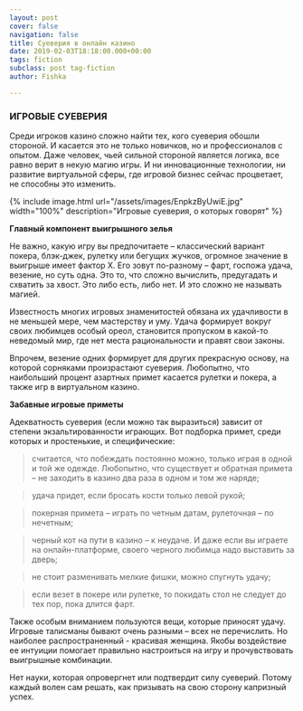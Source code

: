 ```yaml
---
layout: post
cover: false
navigation: false
title: Суеверия в онлайн казино
date: 2019-02-03T18:18:00.000+00:00
tags: fiction
subclass: post tag-fiction
author: Fishka

---
```

### ИГРОВЫЕ СУЕВЕРИЯ

Среди игроков казино сложно найти тех, кого суеверия обошли стороной. И касается это не только новичков, но и профессионалов с опытом. Даже человек, чьей сильной стороной является логика, все равно верит в некую магию игры. И ни инновационные технологии, ни развитие виртуальной сферы, где игровой бизнес сейчас процветает, не способны это изменить.

{% include image.html url="/assets/images/EnpkzByUwiE.jpg" width="100%" description="Игровые суеверия, о которых говорят" %}

**Главный компонент выигрышного зелья**

Не важно, какую игру вы предпочитаете – классический вариант покера, блэк-джек, рулетку или бегущих жучков, огромное значение в выигрыше имеет фактор Х. Его зовут по-разному – фарт, госпожа удача, везение, но суть одна. Это то, что сложно вычислить, предугадать и схватить за хвост. Это либо есть, либо нет. И это сложно не называть магией.

Известность многих игровых знаменитостей обязана их удачливости в не меньшей мере, чем мастерству и уму. Удача формирует вокруг своих любимцев особый ореол, становится пропуском в какой-то неведомый мир, где нет места рациональности и правят свои законы.

Впрочем, везение одних формирует для других прекрасную основу, на которой сорняками произрастают суеверия. Любопытно, что наибольший процент азартных примет касается рулетки и покера, а также игр в виртуальном казино.

**Забавные игровые приметы**

Адекватность суеверия (если можно так выразиться) зависит от степени экзальтированности играющих. Вот подборка примет, среди которых и простенькие, и специфические:

> считается, что побеждать постоянно можно, только играя в одной и той же одежде. Любопытно, что существует и обратная примета – не заходить в казино два раза в одном и том же наряде;

> удача придет, если бросать кости только левой рукой;

> покерная примета – играть по четным датам, рулеточная – по нечетным;

> черный кот на пути в казино – к неудаче. И даже если вы играете на онлайн-платформе, своего черного любимца надо выставить за дверь;

> не стоит разменивать мелкие фишки, можно спугнуть удачу;

> если везет в покере или рулетке, то покидать стол не следует до тех пор, пока длится фарт.

Также особым вниманием пользуются вещи, которые приносят удачу. Игровые талисманы бывают очень разными – всех не перечислить. Но наиболее распространенный - красивая женщина. Якобы воздействие ее интуиции помогает правильно настроиться на игру и прочувствовать выигрышные комбинации.

Нет науки, которая опровергнет или подтвердит силу суеверий. Потому каждый волен сам решать, как призывать на свою сторону капризный успех.